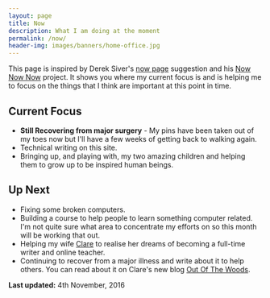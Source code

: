 ```yaml
---
layout: page
title: Now
description: What I am doing at the moment
permalink: /now/
header-img: images/banners/home-office.jpg
---
```


This page is inspired by Derek Siver's [now page](http://sivers.org/now) suggestion and his [Now Now Now](http://nownownow.com/) project. It shows you where my current focus is and is helping me to focus on the things that I think are important at this point in time.

## Current Focus

* **Still Recovering from major surgery** - My pins have been taken out of my toes now but I'll have a few weeks of getting back to walking again.
* Technical writing on this site.
* Bringing up, and playing with, my two amazing children and helping them to grow up to be inspired human beings.

## Up Next
* Fixing some broken computers.
* Building a course to help people to learn something computer related. I'm not quite sure what area to concentrate my efforts on so this month will be working that out.
* Helping my wife [Clare](http://www.clarelittlemore.com) to realise her dreams of becoming a full-time writer and online teacher.
* Continuing to recover from a major illness and write about it to help others. You can read about it on Clare's new blog [Out Of The Woods](http://outofthewoodsblog.com).

**Last updated:** 4th November, 2016

